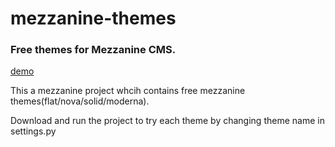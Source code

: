 # mezzanine-themes

### Free themes for Mezzanine CMS.

 [demo](http://thecodinghouse.in/themes/)

This a mezzanine project whcih contains free mezzanine themes(flat/nova/solid/moderna).

Download and run the project to try each theme by changing theme name in settings.py